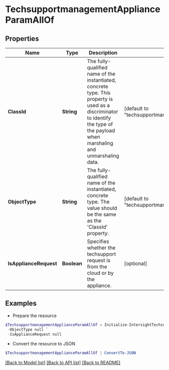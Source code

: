 # TechsupportmanagementApplianceParamAllOf
## Properties

Name | Type | Description | Notes
------------ | ------------- | ------------- | -------------
**ClassId** | **String** | The fully-qualified name of the instantiated, concrete type. This property is used as a discriminator to identify the type of the payload when marshaling and unmarshaling data. | [default to "techsupportmanagement.ApplianceParam"]
**ObjectType** | **String** | The fully-qualified name of the instantiated, concrete type. The value should be the same as the &#39;ClassId&#39; property. | [default to "techsupportmanagement.ApplianceParam"]
**IsApplianceRequest** | **Boolean** | Specifies whether the techsupport request is from the cloud or by the appliance. | [optional] 

## Examples

- Prepare the resource
```powershell
$TechsupportmanagementApplianceParamAllOf = Initialize-IntersightTechsupportmanagementApplianceParamAllOf  -ClassId null `
 -ObjectType null `
 -IsApplianceRequest null
```

- Convert the resource to JSON
```powershell
$TechsupportmanagementApplianceParamAllOf | ConvertTo-JSON
```

[[Back to Model list]](../README.md#documentation-for-models) [[Back to API list]](../README.md#documentation-for-api-endpoints) [[Back to README]](../README.md)

